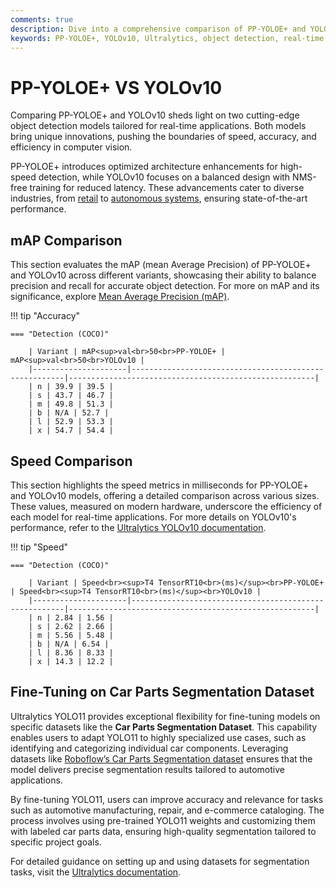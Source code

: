 ```yaml
---
comments: true  
description: Dive into a comprehensive comparison of PP-YOLOE+ and YOLOv10, exploring their performance in object detection, real-time AI applications, and edge AI adaptability. Discover how these models excel in computer vision tasks with optimized efficiency and accuracy.  
keywords: PP-YOLOE+, YOLOv10, Ultralytics, object detection, real-time AI, edge AI, computer vision, performance comparison, AI models
---
```


# PP-YOLOE+ VS YOLOv10

Comparing PP-YOLOE+ and YOLOv10 sheds light on two cutting-edge object detection models tailored for real-time applications. Both models bring unique innovations, pushing the boundaries of speed, accuracy, and efficiency in computer vision.

PP-YOLOE+ introduces optimized architecture enhancements for high-speed detection, while YOLOv10 focuses on a balanced design with NMS-free training for reduced latency. These advancements cater to diverse industries, from [retail](https://www.ultralytics.com/blog/achieving-retail-efficiency-with-ai) to [autonomous systems](https://www.ultralytics.com/blog/ultralytics-yolov8-for-speed-estimation-in-computer-vision-projects), ensuring state-of-the-art performance.


## mAP Comparison

This section evaluates the mAP (mean Average Precision) of PP-YOLOE+ and YOLOv10 across different variants, showcasing their ability to balance precision and recall for accurate object detection. For more on mAP and its significance, explore [Mean Average Precision (mAP)](https://www.ultralytics.com/glossary/mean-average-precision-map).


!!! tip "Accuracy"

	=== "Detection (COCO)"

		| Variant | mAP<sup>val<br>50<br>PP-YOLOE+ | mAP<sup>val<br>50<br>YOLOv10 |
		|---------------------|-------------------------------------------------------|-------------------------------------------------------|
		| n | 39.9 | 39.5 |
		| s | 43.7 | 46.7 |
		| m | 49.8 | 51.3 |
		| b | N/A | 52.7 |
		| l | 52.9 | 53.3 |
		| x | 54.7 | 54.4 |
		

## Speed Comparison

This section highlights the speed metrics in milliseconds for PP-YOLOE+ and YOLOv10 models, offering a detailed comparison across various sizes. These values, measured on modern hardware, underscore the efficiency of each model for real-time applications. For more details on YOLOv10's performance, refer to the [Ultralytics YOLOv10 documentation](https://docs.ultralytics.com/models/yolov10/).


!!! tip "Speed"

	=== "Detection (COCO)"

		| Variant | Speed<br><sup>T4 TensorRT10<br>(ms)</sup><br>PP-YOLOE+ | Speed<br><sup>T4 TensorRT10<br>(ms)</sup><br>YOLOv10 |
		|---------------------|-------------------------------------------------------|-------------------------------------------------------|
		| n | 2.84 | 1.56 |
		| s | 2.62 | 2.66 |
		| m | 5.56 | 5.48 |
		| b | N/A | 6.54 |
		| l | 8.36 | 8.33 |
		| x | 14.3 | 12.2 |

## Fine-Tuning on Car Parts Segmentation Dataset

Ultralytics YOLO11 provides exceptional flexibility for fine-tuning models on specific datasets like the **Car Parts Segmentation Dataset**. This capability enables users to adapt YOLO11 to highly specialized use cases, such as identifying and categorizing individual car components. Leveraging datasets like [Roboflow’s Car Parts Segmentation dataset](https://docs.ultralytics.com/datasets/segment/carparts-seg/) ensures that the model delivers precise segmentation results tailored to automotive applications.

By fine-tuning YOLO11, users can improve accuracy and relevance for tasks such as automotive manufacturing, repair, and e-commerce cataloging. The process involves using pre-trained YOLO11 weights and customizing them with labeled car parts data, ensuring high-quality segmentation tailored to specific project goals.

For detailed guidance on setting up and using datasets for segmentation tasks, visit the [Ultralytics documentation](https://docs.ultralytics.com/modes/train/).

